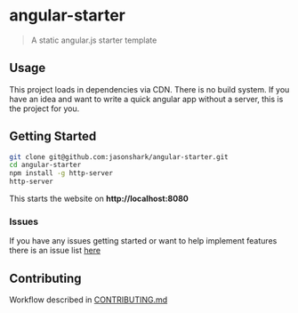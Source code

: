 # angular-starter

> A static angular.js starter template

## Usage

This project loads in dependencies via CDN. There is no build system. If you have an idea and want to write a quick angular app without a server, this is the project for you.

## Getting Started

```sh
git clone git@github.com:jasonshark/angular-starter.git
cd angular-starter
npm install -g http-server
http-server
```

This starts the website on **http://localhost:8080**

### Issues

If you have any issues getting started or want to help implement features there is an issue list [here](https://github.com/jasonshark/angular-starter/issues)

## Contributing

Workflow described in [CONTRIBUTING.md](CONTRIBUTING.md)
